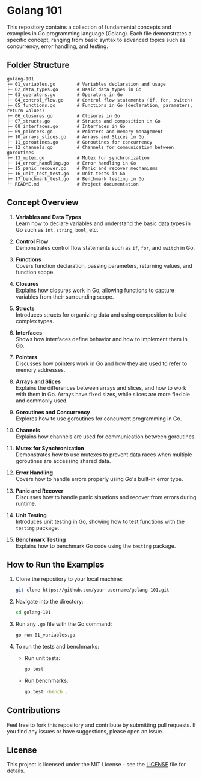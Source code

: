 # Golang 101

This repository contains a collection of fundamental concepts and examples in Go programming language (Golang). Each file demonstrates a specific concept, ranging from basic syntax to advanced topics such as concurrency, error handling, and testing.

## Folder Structure

```
golang-101
├─ 01_variables.go        # Variables declaration and usage
├─ 02_data_types.go       # Basic data types in Go
├─ 03_operators.go        # Operators in Go
├─ 04_control_flow.go     # Control flow statements (if, for, switch)
├─ 05_functions.go        # Functions in Go (declaration, parameters, return values)
├─ 06_closures.go         # Closures in Go
├─ 07_structs.go          # Structs and composition in Go
├─ 08_interfaces.go       # Interfaces in Go
├─ 09_pointers.go         # Pointers and memory management
├─ 10_arrays_slices.go    # Arrays and Slices in Go
├─ 11_goroutines.go       # Goroutines for concurrency
├─ 12_channels.go         # Channels for communication between goroutines
├─ 13_mutex.go            # Mutex for synchronization
├─ 14_error_handling.go   # Error handling in Go
├─ 15_panic_recover.go    # Panic and recover mechanisms
├─ 16_unit_test_test.go   # Unit tests in Go
├─ 17_benchmark_test.go   # Benchmark testing in Go
└─ README.md              # Project documentation
```

## Concept Overview

1. **Variables and Data Types**  
   Learn how to declare variables and understand the basic data types in Go such as `int`, `string`, `bool`, etc.

2. **Control Flow**  
   Demonstrates control flow statements such as `if`, `for`, and `switch` in Go.

3. **Functions**  
   Covers function declaration, passing parameters, returning values, and function scope.

4. **Closures**  
   Explains how closures work in Go, allowing functions to capture variables from their surrounding scope.

5. **Structs**  
   Introduces structs for organizing data and using composition to build complex types.

6. **Interfaces**  
   Shows how interfaces define behavior and how to implement them in Go.

7. **Pointers**  
   Discusses how pointers work in Go and how they are used to refer to memory addresses.

8. **Arrays and Slices**  
   Explains the differences between arrays and slices, and how to work with them in Go. Arrays have fixed sizes, while slices are more flexible and commonly used.

9. **Goroutines and Concurrency**  
   Explores how to use goroutines for concurrent programming in Go.

10. **Channels**  
   Explains how channels are used for communication between goroutines.

11. **Mutex for Synchronization**  
    Demonstrates how to use mutexes to prevent data races when multiple goroutines are accessing shared data.

12. **Error Handling**  
    Covers how to handle errors properly using Go's built-in error type.

13. **Panic and Recover**  
    Discusses how to handle panic situations and recover from errors during runtime.

14. **Unit Testing**  
    Introduces unit testing in Go, showing how to test functions with the `testing` package.

15. **Benchmark Testing**  
    Explains how to benchmark Go code using the `testing` package.

## How to Run the Examples

1. Clone the repository to your local machine:

    ```bash
    git clone https://github.com/your-username/golang-101.git
    ```

2. Navigate into the directory:

    ```bash
    cd golang-101
    ```

3. Run any `.go` file with the Go command:

    ```bash
    go run 01_variables.go
    ```

4. To run the tests and benchmarks:

    - Run unit tests:

      ```bash
      go test
      ```

    - Run benchmarks:

      ```bash
      go test -bench .
      ```

## Contributions

Feel free to fork this repository and contribute by submitting pull requests. If you find any issues or have suggestions, please open an issue.

## License

This project is licensed under the MIT License - see the [LICENSE](LICENSE) file for details.
